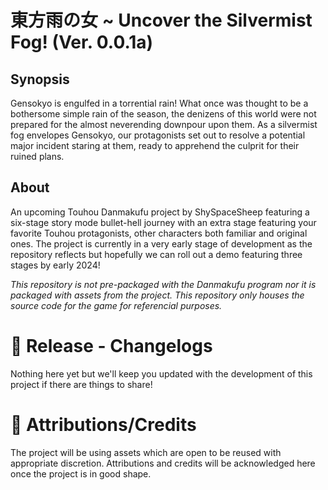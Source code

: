 # 東方雨の女 ~ Uncover the Silvermist Fog! (Ver. 0.0.1a)
## Synopsis
Gensokyo is engulfed in a torrential rain! What once was thought to be a bothersome simple rain of the season, the denizens of this world were not prepared for the almost neverending downpour upon them. As a silvermist fog envelopes Gensokyo, our protagonists set out to resolve a potential major incident staring at them, ready to apprehend the culprit for their ruined plans.

## About
An upcoming Touhou Danmakufu project by ShySpaceSheep featuring a six-stage story mode bullet-hell journey with an extra stage featuring your favorite Touhou protagonists, other characters both familiar and original ones. The project is currently in a very early stage of development as the repository reflects but hopefully we can roll out a demo featuring three stages by early 2024!

*This repository is not pre-packaged with the Danmakufu program nor it is packaged with assets from the project. This repository only houses the source code for the game for referencial purposes.*

# 📰 Release - Changelogs
Nothing here yet but we'll keep you updated with the development of this project if there are things to share!

# 📜 Attributions/Credits
The project will be using assets which are open to be reused with appropriate discretion. Attributions and credits will be acknowledged here once the project is in good shape.